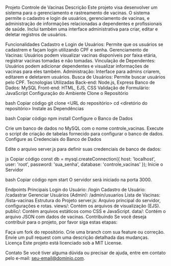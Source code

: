 Projeto Controle de Vacinas
Descrição
Este projeto visa desenvolver um sistema para o gerenciamento e rastreamento de vacinas. O sistema permite o cadastro e login de usuários, gerenciamento de vacinas, e administração de informações relacionadas a dependentes e profissionais de saúde. Inclui também uma interface administrativa para criar, editar e deletar registros de usuários.

Funcionalidades
Cadastro e Login de Usuários: Permite que os usuários se cadastrem e façam login utilizando CPF e senha.
Gerenciamento de Vacinas: Usuários podem visualizar vacinas disponíveis por faixa etária, registrar vacinas tomadas e não tomadas.
Vinculação de Dependentes: Usuários podem adicionar dependentes e visualizar informações de vacinas para eles também.
Administração: Interface para admins criarem, editarem e deletarem usuários.
Busca de Usuários: Permite buscar usuários pelo CPF.
Tecnologias Utilizadas
Back-end: Node.js, Express
Banco de Dados: MySQL
Front-end: HTML, EJS, CSS
Validação de Formulário: JavaScript
Configuração do Ambiente
Clone o Repositório

bash
Copiar código
git clone <URL do repositório>
cd <diretório do repositório>
Instale as Dependências

bash
Copiar código
npm install
Configure o Banco de Dados

Crie um banco de dados no MySQL com o nome controle_vacinas.
Execute o script de criação de tabelas fornecido para configurar o banco de dados.
Configure as Credenciais do Banco de Dados

Edite o arquivo server.js para definir suas credenciais de banco de dados:

js
Copiar código
const db = mysql.createConnection({
    host: 'localhost',
    user: 'root',
    password: 'sua_senha',
    database: 'controle_vacinas'
});
Inicie o Servidor

bash
Copiar código
npm start
O servidor será iniciado na porta 3000.

Endpoints Principais
Login do Usuário: /login
Cadastro de Usuário: /cadastrar
Gerenciar Usuários (Admin): /admin/usuarios
Lista de Vacinas: /lista-vacinas
Estrutura do Projeto
server.js: Arquivo principal do servidor, configurações e rotas.
views/: Contém os arquivos de visualização (EJS).
public/: Contém arquivos estáticos como CSS e JavaScript.
data/: Contém o arquivo JSON com dados de vacinas.
Contribuindo
Se você deseja contribuir para o projeto, por favor siga estas etapas:

Faça um fork do repositório.
Crie uma branch com sua feature ou correção.
Envie um pull request com uma descrição detalhada das mudanças.
Licença
Este projeto está licenciado sob a MIT License.

Contato
Se você tiver alguma dúvida ou precisar de ajuda, entre em contato pelo e-mail: seu-email@dominio.com.